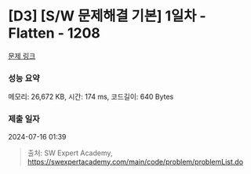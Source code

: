 # [D3] [S/W 문제해결 기본] 1일차 - Flatten - 1208 

[문제 링크](https://swexpertacademy.com/main/code/problem/problemDetail.do?contestProbId=AV139KOaABgCFAYh) 

### 성능 요약

메모리: 26,672 KB, 시간: 174 ms, 코드길이: 640 Bytes

### 제출 일자

2024-07-16 01:39



> 출처: SW Expert Academy, https://swexpertacademy.com/main/code/problem/problemList.do